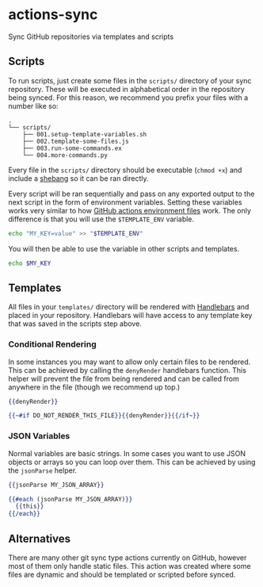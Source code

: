 # actions-sync

Sync GitHub repositories via templates and scripts

## Scripts

To run scripts, just create some files in the `scripts/` directory of your sync repository. These will be executed in alphabetical order in the repository being synced. For this reason, we recommend you prefix your files with a number like so:

```text
.
└── scripts/
    ├── 001.setup-template-variables.sh
    ├── 002.template-some-files.js
    ├── 003.run-some-commands.ex
    └── 004.more-commands.py
```

Every file in the `scripts/` directory should be executable (`chmod +x`) and include a [shebang](<https://en.wikipedia.org/wiki/Shebang_(Unix)>) so it can be ran directly.

Every script will be ran sequentially and pass on any exported output to the next script in the form of environment variables. Setting these variables works very similar to how [GitHub actions environment files](https://docs.github.com/en/actions/using-workflows/workflow-commands-for-github-actions#environment-files) work. The only difference is that you will use the `$TEMPLATE_ENV` variable.

```sh
echo "MY_KEY=value" >> "$TEMPLATE_ENV"
```

You will then be able to use the variable in other scripts and templates.

```sh
echo $MY_KEY
```

## Templates

All files in your `templates/` directory will be rendered with [Handlebars](https://handlebarsjs.com/) and placed in your repository. Handlebars will have access to any template key that was saved in the scripts step above.

### Conditional Rendering

In some instances you may want to allow only certain files to be rendered. This can be achieved by calling the `denyRender` handlebars function. This helper will prevent the file from being rendered and can be called from anywhere in the file (though we recommend up top.)

```handlebars
{{denyRender}}
```

```handlebars
{{~#if DO_NOT_RENDER_THIS_FILE}}{{denyRender}}{{/if~}}
```

### JSON Variables

Normal variables are basic strings. In some cases you want to use JSON objects or arrays so you can loop over them. This can be achieved by using the `jsonParse` helper.

```handlebars
{{jsonParse MY_JSON_ARRAY}}
```

```handlebars
{{#each (jsonParse MY_JSON_ARRAY)}}
  {{this}}
{{/each}}
```

## Alternatives

There are many other git sync type actions currently on GitHub, however most of them only handle static files. This action was created where some files are dynamic and should be templated or scripted before synced.
